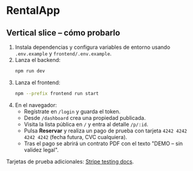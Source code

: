 # RentalApp

## Vertical slice – cómo probarlo

1. Instala dependencias y configura variables de entorno usando `.env.example` y `frontend/.env.example`.
2. Lanza el backend:
   ```bash
   npm run dev
   ```
3. Lanza el frontend:
   ```bash
   npm --prefix frontend run start
   ```
4. En el navegador:
   - Regístrate en `/login` y guarda el token.
   - Desde `/dashboard` crea una propiedad publicada.
   - Visita la lista pública en `/` y entra al detalle `/p/:id`.
   - Pulsa **Reservar** y realiza un pago de prueba con tarjeta `4242 4242 4242 4242` (fecha futura, CVC cualquiera).
   - Tras el pago se abrirá un contrato PDF con el texto "DEMO – sin validez legal".

Tarjetas de prueba adicionales: [Stripe testing docs](https://stripe.com/docs/testing).
